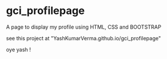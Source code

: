 # gci_profilepage
A page to display my profile using HTML, CSS and BOOTSTRAP

see this project at
"YashKumarVerma.github.io/gci_profilepage"

oye yash !
